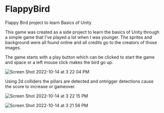 # FlappyBird
Flappy Bird project to learn Basics of Unity

This game was created as a side project to learn the basics of Unity through a simple game that I've played a lot when I was younger. 
The sprites and background were all found online and all credits go to the creators of those images. 

The game starts with a play button which can be clicked to start the game and space or a left mouse click makes the bird go up. 

![Screen Shot 2022-10-14 at 3 22 04 PM](https://user-images.githubusercontent.com/67021862/195926265-1008e7d9-7ead-4975-8099-da9c5bb4ef8a.png)

Using 2d colliders the pillars are detected and ontrigger detections cause the score to increase or gameover. 

![Screen Shot 2022-10-14 at 3 22 15 PM](https://user-images.githubusercontent.com/67021862/195926466-f9d72834-ebc3-4e4b-b441-51f40570bc9a.png)

![Screen Shot 2022-10-14 at 3 21 56 PM](https://user-images.githubusercontent.com/67021862/195926478-1493d8bd-0f46-45cd-8e9c-080904f88572.png)
